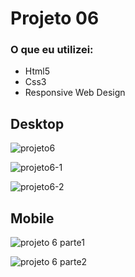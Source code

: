 # Projeto 06

### O que eu utilizei:

- Html5
- Css3
- Responsive Web Design

## Desktop

![projeto6](https://user-images.githubusercontent.com/59376552/75191213-abc3bd00-5730-11ea-9146-10e49694565e.PNG)

![projeto6-1](https://user-images.githubusercontent.com/59376552/75191215-ad8d8080-5730-11ea-907d-82f0ce6ed1ec.PNG)

![projeto6-2](https://user-images.githubusercontent.com/59376552/75191216-ad8d8080-5730-11ea-99de-d3e1f713d5bd.PNG)


## Mobile

![projeto 6 parte1](https://user-images.githubusercontent.com/59376552/75633234-f8504200-5be1-11ea-9a61-3880beda5a12.png)

![projeto 6 parte2](https://user-images.githubusercontent.com/59376552/75633238-fa1a0580-5be1-11ea-9451-2ce691655f5e.png)

